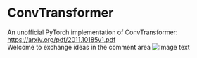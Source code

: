 # ConvTransformer
An unofficial PyTorch implementation of ConvTransformer: https://arxiv.org/pdf/2011.10185v1.pdf  
Welcome to exchange ideas in the comment area
![Image text](https://github.com/harryzhu123/ConvTransformer/blob/main/截屏2020-12-18%20下午6.09.30.png?raw=true)
